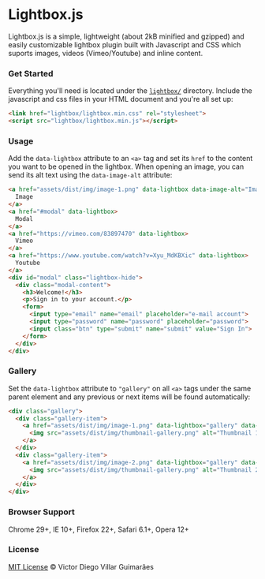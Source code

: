 # Lightbox.js #

Lightbox.js is a simple, lightweight (about 2kB minified and gzipped) and easily customizable lightbox plugin built with Javascript and CSS which suports images, videos (Vimeo/Youtube) and inline content.

### Get Started ###

Everything you'll need is located under the [`lightbox/`](lightbox/) directory. Include the javascript and css files in your HTML document and you're all set up:

```html
<link href="lightbox/lightbox.min.css" rel="stylesheet">
<script src="lightbox/lightbox.min.js"></script>
```

### Usage ###

Add the `data-lightbox` attribute to an `<a>` tag and set its `href` to the content you want to be opened in the lightbox. When opening an image, you can send its alt text using the `data-image-alt` attribute:

```html
<a href="assets/dist/img/image-1.png" data-lightbox data-image-alt="Image 1">
  Image
</a>
<a href="#modal" data-lightbox>
  Modal
</a>
<a href="https://vimeo.com/83897470" data-lightbox>
  Vimeo
</a>
<a href="https://www.youtube.com/watch?v=Xyu_MdKBXic" data-lightbox>
  Youtube
</a>
<div id="modal" class="lightbox-hide">
  <div class="modal-content">
    <h3>Welcome!</h3>
    <p>Sign in to your account.</p>
    <form>
      <input type="email" name="email" placeholder="e-mail account">
      <input type="password" name="password" placeholder="password">
      <input class="btn" type="submit" name="submit" value="Sign In">
    </form>
  </div>
</div>
```

### Gallery ###

Set the `data-lightbox` attribute to `"gallery"` on all `<a>` tags under the same parent element and any previous or next items will be found automatically:

```html
<div class="gallery">
  <div class="gallery-item">
    <a href="assets/dist/img/image-1.png" data-lightbox="gallery" data-image-alt="Image 1">
      <img src="assets/dist/img/thumbnail-gallery.png" alt="Thumbnail 1">
    </a>
  </div>
  <div class="gallery-item">
    <a href="assets/dist/img/image-2.png" data-lightbox="gallery" data-image-alt="Image 2">
      <img src="assets/dist/img/thumbnail-gallery.png" alt="Thumbnail 2">
    </a>
  </div>
</div>
```

### Browser Support ###

Chrome 29+, IE 10+, Firefox 22+, Safari 6.1+, Opera 12+

### License ###

[MIT License](https://victordiego.mit-license.org/) © Victor Diego Villar Guimarães
